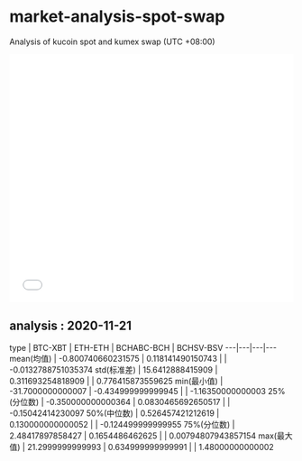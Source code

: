 # market-analysis-spot-swap
Analysis of kucoin spot and kumex swap (UTC +08:00)

<iframe width="100%" height="440" src="./data.html" frameborder="no" border="0" scrolling="no"></iframe>

## analysis : 2020-11-21

type | BTC-XBT | ETH-ETH | BCHABC-BCH | BCHSV-BSV 
---|---|---|---
mean(均值) | -0.800740660231575 | 0.118141490150743 |  | -0.0132788751035374
std(标准差) | 15.6412888415909 | 0.311693254818909 |  | 0.776415873559625
min(最小值) | -31.7000000000007 | -0.434999999999945 |  | -1.16350000000003
25%(分位数) | -0.350000000000364 | 0.0830465692650517 |  | -0.15042414230097
50%(中位数) | 0.526457421212619 | 0.130000000000052 |  | -0.124499999999955
75%(分位数) | 2.48417897858427 | 0.1654486462625 |  | 0.00794807943857154
max(最大值) | 21.2999999999993 | 0.634999999999991 |  | 1.48000000000002

